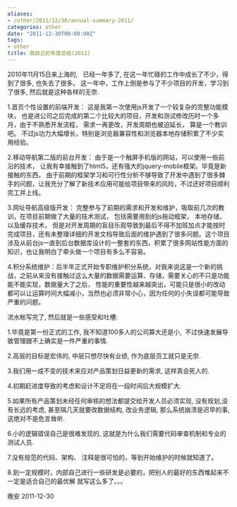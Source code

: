 ```yaml
---
aliases:
- /other/2011/12/30/annual-summary-2011/
categories: other
date: "2011-12-30T00:00:00Z"
tags:
- other
title: 我自己的年度总结(2011)
---
```


2010年11月15日来上海的,   已经一年多了, 在这一年忙碌的工作中成长了不少，得到了很多, 也失去了很多。 
这一年中，工作上倒是参与了不少项目的开发，学习到了很多, 然后就是这种各样的无奈. 

1.首页个性设置的前端开发： 这是我第一次使用js开发了一个较复杂的完整功能模块， 也是进公司之后完成的第二个比较大的项目，开发和测试修改历时一个多月，由于不熟悉开发流程， 需求一再更改，开发周期也被迫延长， 算是一个教训吧。 不过js功力大幅增长，特别是浏览器兼容性和浏览器本地存储积累了不少实用经验。 

2.移动导航第二版的前台开发： 由于是一个触屏手机版的网站，可以使用一些前沿的技术， 让我有幸接触到了html5，还有强大的jquery-mobile框架。毕竟是新接触的东西， 由于前期的框架学习和可行性分析不够导致了开发中遇到了很多棘手的问题，让我充分了解了新技术应用可能给项目带来的风险，不过还好项目顺利完工并上线。 

3.网址导航高级版开发： 完整参与了前期的需求和开发和维护，吸取前几次的教训，在项目前期做了大量的技术测试， 包括需要用到的js拖动框架， 本地存储， 以及缓存技术， 但是对开发周期的盲目乐观导致到最后不得不加班加点才能按时完成项目，还有未整理详细的开发文档导致后面的维护遇到了很多问题。这个项目涉及从前台js一直到后台数据库设计的一整套的东西，积累了很多网站性能方面的知识，也让我明白了牵头做一个项目有多么不容易。 

4.积分系统维护：后半年正式开始专职维护积分系统，对我来说这是一个新的挑战，之前从来没有接触过这么大量的数据需要运算、存储，需要关心的不只是功能能不能实现，数据量大了之后， 性能的重要性越来越突出，可能只是很小的改动都可以让运算时间大幅减小，当然也必须非常小心，因为任何的小失误都可能导致严重的问题。 


流水帐写完了, 然后就是一些感受和吐槽: 

1.毕竟是第一份正式的工作, 我不知道100多人的公司算大还是小,  不过快速发展导致管理跟不上确实是一件严重的事情. 

2.高层的目标是宏伟的, 中层只想尽快有业绩, 作为底层员工就只是无奈. 

3.我们用一成不变的技术来应对产品策划日益更新的需求, 这样真会死人的. 

4.初期赶进度导致的考虑和设计不足将在一段时间后大规模扩大. 

5.如果所有产品策划未经任何审核的想法都提交给开发人员必须实现, 没有规划,没有长远的考虑, 甚至隔几天就要改数据结构, 改业务逻辑, 那么系统崩溃是迟早的事, 这绝对不是危言耸听. 

6.小的逻辑错误自己是很难发现的, 这就是为什么我们需要代码审查机制和专业的测试人员. 

7.没有规范的代码、架构、 注释是很可怕的，等到开始维护的时候就知道了。 

8.到一定规模时，内部自己进行一些研发是必要的，把别人的最好的东西堆起来不一定是适合自己的最优解 就写这么多了。。。 


晚安 2011-12-30
